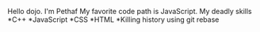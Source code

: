 Hello dojo. I'm Pethaf
My favorite code path is JavaScript.
My deadly skills
*C++
*JavaScript
*CSS
*HTML
*Killing history using git rebase
